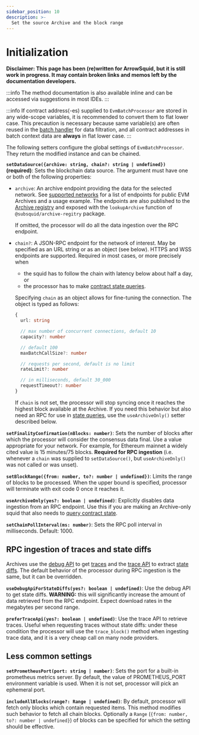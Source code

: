 ```yaml
---
sidebar_position: 10
description: >-
  Set the source Archive and the block range
---
```


# Initialization

**Disclaimer: This page has been (re)written for ArrowSquid, but it is still work in progress. It may contain broken links and memos left by the documentation developers.**

:::info
The method documentation is also available inline and can be accessed via suggestions in most IDEs.
:::

:::info
If contract address(-es) supplied to `EvmBatchProcessor` are stored in any wide-scope variables, it is recommended to convert them to flat lower case. This precaution is necessary because same variable(s) are often reused in the [batch handler](/evm-indexing/context-interfaces) for data filtration, and all contract addresses in batch context data are **always** in flat lower case.
:::

The following setters configure the global settings of `EvmBatchProcessor`. They return the modified instance and can be chained.

**`setDataSource({archive: string, chain?: string | undefined})` (required)**: Sets the blockchain data source. The argument must have one or both of the following properties:

+ `archive`: An archive endpoint providing the data for the selected network. See [supported networks](/evm-indexing/supported-networks) for a list of endpoints for public EVM Archives and a usage example. The endpoints are also published to the [Archive registry](/archives/overview/#archive-registry) and exposed with the `lookupArchive` function of `@subsquid/archive-regitry` package.

  If omitted, the processor will do all the data ingestion over the RPC endpoint.

+ `chain?`: A JSON-RPC endpoint for the network of interest. May be specified as an URL string or as an object (see below). HTTPS and WSS endpoints are supported. Required in most cases, or more precisely when
  * the squid has to follow the chain with latency below about half a day, or
  * the processor has to make [contract state queries](/evm-indexing/query-state).

  Specifying `chain` as an object allows for fine-tuning the connection. The object is typed as follows:
  ```ts
  {
    url: string

    // max number of concurrent connections, default 10
    capacity?: number

    // default 100
    maxBatchCallSize?: number

    // requests per second, default is no limit
    rateLimit?: number

    // in milliseconds, default 30_000
    requestTimeout?: number
  }
  ```

  If `chain` is not set, the processor will stop syncing once it reaches the highest block available at the Archive. If you need this behavior but also need an RPC for use in [state queries](/evm-indexing/query-state), use the `useArchiveOnly()` setter described below.

[//]: # (???? update the latency figure once the dust settles)

**`setFinalityConfirmation(nBlocks: number)`**: Sets the number of blocks after which the processor will consider the consensus data final. Use a value appropriate for your network. For example, for Ethereum mainnet a widely cited value is 15 minutes/75 blocks. **Required for RPC ingestion** (i.e. whenever a `chain` was supplied to `setDataSource()`, but `useArchiveOnly()` was not called or was unset).

**`setBlockRange({from: number, to?: number | undefined})`**: Limits the range of blocks to be processed. When the upper bound is specified, processor will terminate with exit code 0 once it reaches it.

**`useArchiveOnly(yes?: boolean | undefined)`**: Explicitly disables data ingestion from an RPC endpoint. Use this if you are making an Archive-only squid that also needs to [query contract state](/evm-indexing/query-state).

**`setChainPollInterval(ms: number)`**: Sets the RPC poll interval in milliseconds. Default: 1000.

## RPC ingestion of traces and state diffs

Archives use the [debug API](https://geth.ethereum.org/docs/interacting-with-geth/rpc/ns-debug) to get [traces](../traces) and the [trace API](https://openethereum.github.io/JSONRPC-trace-module) to extract [state diffs](../state-diffs). The default behavior of the processor during RPC ingestion is the same, but it can be overridden.

**`useDebugApiForStateDiffs(yes?: boolean | undefined)`**: Use the debug API to get state diffs. **WARNING:** this will significantly increase the amount of data retrieved from the RPC endpoint. Expect download rates in the megabytes per second range.

[//]: # (???? Check the validity of the traffic claim on release)

**`preferTraceApi(yes?: boolean | undefined)`**: Use the trace API to retrieve traces. Useful when requesting traces without state diffs: under these condition the processor will use the `trace_block()` method when ingesting trace data, and it is a very cheap call on many node providers.

## Less common settings

**`setPrometheusPort(port: string | number)`**: Sets the port for a built-in prometheus metrics server. By default, the value of PROMETHEUS_PORT environment variable is used. When it is not set, processor will pick an ephemeral port.

**`includeAllBlocks(range?: Range | undefined)`**: By default, processor will fetch only blocks which contain requested items. This method modifies such behavior to fetch all chain blocks. Optionally a `Range` (`{from: number, to?: number | undefined}`) of blocks can be specified for which the setting should be effective.
